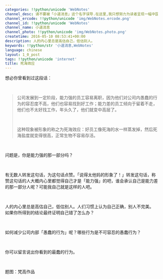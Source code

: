```yaml
---
categories: !!python/unicode 'WebNotes'
channel_desc: 请不要被「小道消息」这个名字误导.在这里,我只想努力为读者呈现一幅中国互联网的清明上河图.
channel_ercode: !!python/unicode 'img/WebNotes.ercode.png'
channel_id: !!python/unicode 'WebNotes'
channel_name: 小道消息
channel_photo: !!python/unicode 'img/WebNotes.photo.png'
createtime: 2016-05-10 08:53:41+00:00
description: 人的内心里总是高估自己，低估别人。
keywords: !!python/str '小道消息,WebNotes'
language: chinese
layout: 1_0_post
tags: !!python/unicode 'internet'
title: 死海效应
---
```

<div class="rich_media_content" id="js_content">
<p>
<span class="author-d-4z65zz66zl57z75zyiz66zfr2fz87zwz89znujenz75zfz86zz85zvsz89zz69zioz87zfz74zz72zz78zxz77zjz72zpz72zorz83zpz66z9">
          想必你曾看到过这段话：
         </span>
</p>
<p>
<span class="author-d-4z65zz66zl57z75zyiz66zfr2fz87zwz89znujenz75zfz86zz85zvsz89zz69zioz87zfz74zz72zz78zxz77zjz72zpz72zorz83zpz66z9">
<br/>
</span>
</p>
<blockquote>
<p>
<span class="author-d-4z65zz66zl57z75zyiz66zfr2fz87zwz89znujenz75zfz86zz85zvsz89zz69zioz87zfz74zz72zz78zxz77zjz72zpz72zorz83zpz66z9">
           公司发展到一定阶段，能力强的员工容易离职，因为他们对公司内愚蠢的行为的容忍度不高，他们也容易找到好工作；能力差的员工倾向于留着不走，他们也不太好找工作，年头久了，他们就变中高层了。
          </span>
</p>
<p>
<span class="author-d-4z65zz66zl57z75zyiz66zfr2fz87zwz89znujenz75zfz86zz85zvsz89zz69zioz87zfz74zz72zz78zxz77zjz72zpz72zorz83zpz66z9">
<br/>
</span>
</p>
<p>
<span class="author-d-4z65zz66zl57z75zyiz66zfr2fz87zwz89znujenz75zfz86zz85zvsz89zz69zioz87zfz74zz72zz78zxz77zjz72zpz72zorz83zpz66z9">
           这种现象被形象的称之为死海效应：好员工像死海的水一样蒸发掉，然后死海盐度就变得很高，正常生物不容易存活。
          </span>
</p>
</blockquote>
<p>
<span class="author-d-4z65zz66zl57z75zyiz66zfr2fz87zwz89znujenz75zfz86zz85zvsz89zz69zioz87zfz74zz72zz78zxz77zjz72zpz72zorz83zpz66z9">
<br/>
</span>
</p>
<p>
         问题是，你是能力强的那一部分吗？
        </p>
<p>
<br/>
</p>
<p>
<span class="author-d-4z65zz66zl57z75zyiz66zfr2fz87zwz89znujenz75zfz86zz85zvsz89zz69zioz87zfz74zz72zz78zxz77zjz72zpz72zorz83zpz66z9">
          有无数人转发这句话，为这句话点赞。「说得太他妈的形象了！」转发这句话，称赞这句话的人大概内心里都觉得自己才是「能力强」的吧，谁会承认自己是能力差的那一部分人呢？可能我自己就是这样的人吧。
         </span>
</p>
<p>
<span class="author-d-4z65zz66zl57z75zyiz66zfr2fz87zwz89znujenz75zfz86zz85zvsz89zz69zioz87zfz74zz72zz78zxz77zjz72zpz72zorz83zpz66z9">
<br/>
</span>
</p>
<p>
<span class="author-d-4z65zz66zl57z75zyiz66zfr2fz87zwz89znujenz75zfz86zz85zvsz89zz69zioz87zfz74zz72zz78zxz77zjz72zpz72zorz83zpz66z9">
          人的内心里总是高估自己，低估别人。人们习惯上认为自己正确，别人不完美。
         </span>
         如果你所得到的结论最终证明自己错了怎么办？
        </p>
<p>
<br/>
</p>
<p>
         如何减少公司内部「愚蠢的行为」呢？哪些行为是不可容忍的愚蠢行为？
        </p>
<p>
<br/>
</p>
<p>
         你可以留言说出你看到的最蠢的行为。
        </p>
<p>
<br/>
</p>
<p>
         题图：梵高作品
        </p>
</div>